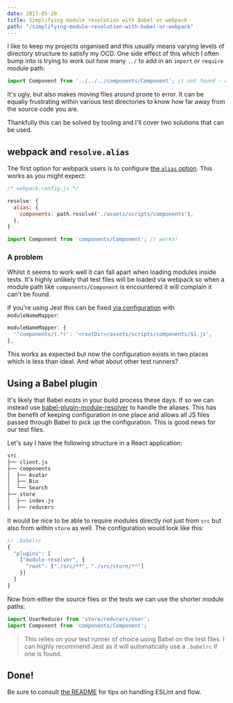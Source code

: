 ```yaml
---
date: 2017-05-20
title: Simplifying module resolution with Babel or webpack
path: "/simplifying-module-resolution-with-babel-or-webpack"
---
```


I like to keep my projects organised and this usually means varying levels of
directory structure to satisfy my OCD. One side effect of this which I often
bump into is trying to work out how many `../` to add in an `import` or
`require` module path:

```js
import Component from '../../../components/Component'; // not found - argh!
```

It's ugly, but also makes moving files around prone to error. It can be equally
frustrating within various test directories to know how far away from the
source code you are.

Thankfully this can be solved by tooling and I'll cover two solutions that can
be used.

## webpack and `resolve.alias`

The first option for webpack users is to configure [the `alias` option](https://webpack.js.org/configuration/resolve/#resolve-alias). This works as you might expect:

```js
/* webpack.config.js */

resolve: {
  alias: {
    components: path.resolve('./assets/scripts/components'),
  },
}
```

```js
import Component from 'components/Component'; // works!
```

### A problem

Whilst it seems to work well it can fall apart when loading modules inside
tests. It's highly unlikely that test files will be loaded via webpack so when a
module path like `components/Component` is encountered it will complain it can't
be found.

If you're using Jest this can be fixed [via
configuration](https://facebook.github.io/jest/docs/en/configuration.html#modulenamemapper-object-string-string)
with `moduleNameMapper`:

```js
moduleNameMapper: {
  '^components/(.*)': '<rootDir>/assets/scripts/components/$1.js',
},
```

This works as expected but now the configuration exists in two places which is
less than ideal. And what about other test runners?

## Using a Babel plugin

It's likely that Babel exists in your build process these days. If so we can
instead use [babel-plugin-module-resolver](https://github.com/tleunen/babel-plugin-module-resolver) to handle the aliases. This has the benefit of keeping configuration in one
place and allows all JS files passed through Babel to pick up the configuration.
This is good news for our test files.

Let's say I have the following structure in a React application:

```bash
src
├── client.js
├── components
│  ├── Avatar
│  ├── Bio
│  └── Search
├── store
│  ├── index.js
│  ├── reducers
```

It would be nice to be able to require modules directly not just from `src` but
also from within `store` as well. The configuration would look like this:

```js
// .babelrc
{
  "plugins": [
    ["module-resolver", {
      "root": ["./src/**", "./src/store/**"]
    }]
  ]
}
```

Now from either the source files or the tests we can use the shorter module
paths:

```js
import UserReducer from 'store/reducers/User';
import Component from 'components/Component';
```

> This relies on your test runner of choice using Babel on the test files. I can
  highly recommend Jest as it will automatically use a `.babelrc` if one is
  found.

## Done!

Be sure to consult [the
README](https://github.com/tleunen/babel-plugin-module-resolver#eslint-plugin)
for tips on handling ESLint and flow.
